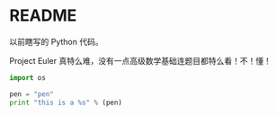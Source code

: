 # README

以前瞎写的 Python 代码。

Project Euler 真特么难，没有一点高级数学基础连题目都特么看！不！懂！

```python
import os

pen = "pen"
print "this is a %s" % (pen)
```
